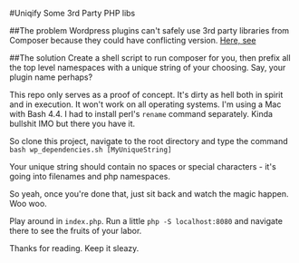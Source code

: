 #Uniqify Some 3rd Party PHP libs

##The problem
Wordpress plugins can't safely use 3rd party libraries from Composer because they could have conflicting version. [Here, see](http://wordpress.stackexchange.com/a/175394)
 
##The solution
Create a shell script to run composer for you, then prefix all the top level namespaces with a unique string of your choosing. Say, your plugin name perhaps?

This repo only serves as a proof of concept. It's dirty as hell both in spirit and in execution. It won't work on all operating systems. I'm using a Mac with Bash 4.4. I had to install perl's `rename` command separately. Kinda bullshit IMO but there you have it.

So clone this project, navigate to the root directory and type the command `bash wp_dependencies.sh [MyUniqueString]`

Your unique string should contain no spaces or special characters - it's going into filenames and php namespaces.

So yeah, once you're done that, just sit back and watch the magic happen. Woo woo.

Play around in `index.php`. Run a little `php -S localhost:8080` and navigate there to see the fruits of your labor.

Thanks for reading. Keep it sleazy.